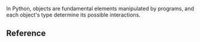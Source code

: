 


In Python, objects are fundamental elements manipulated by programs, and each object's type determine its possible interactions.

## Reference



